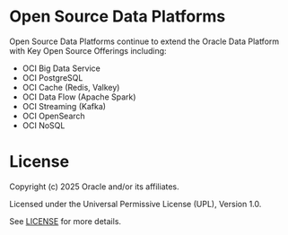 # Open Source Data Platforms 

Open Source Data Platforms continue to extend the Oracle Data Platform with Key Open Source Offerings including:

- OCI Big Data Service
- OCI PostgreSQL
- OCI Cache (Redis, Valkey)
- OCI Data Flow (Apache Spark)
- OCI Streaming (Kafka)
- OCI OpenSearch
- OCI NoSQL

# License

Copyright (c) 2025 Oracle and/or its affiliates.

Licensed under the Universal Permissive License (UPL), Version 1.0.

See [LICENSE](https://github.com/oracle-devrel/technology-engineering/blob/main/LICENSE) for more details.
